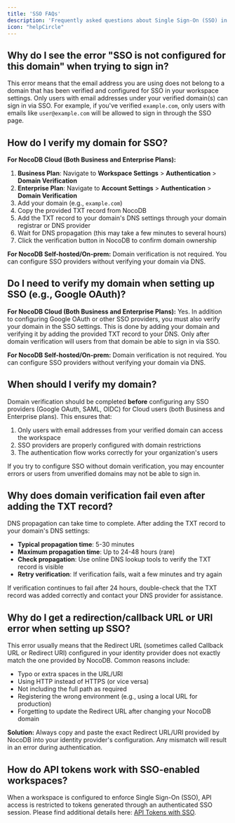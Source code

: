 ```yaml
---
title: 'SSO FAQs'
description: 'Frequently asked questions about Single Sign-On (SSO) in NocoDB.'
icon: "helpCircle"
---
```


## Why do I see the error "SSO is not configured for this domain" when trying to sign in?

This error means that the email address you are using does not belong to a domain that has been verified and configured for SSO in your workspace settings. Only users with email addresses under your verified domain(s) can sign in via SSO. For example, if you've verified `example.com`, only users with emails like `user@example.com` will be allowed to sign in through the SSO page.

## How do I verify my domain for SSO?

**For NocoDB Cloud (Both Business and Enterprise Plans):**
1. **Business Plan**: Navigate to **Workspace Settings** > **Authentication** > **Domain Verification**
2. **Enterprise Plan**: Navigate to **Account Settings** > **Authentication** > **Domain Verification**
3. Add your domain (e.g., `example.com`)
4. Copy the provided TXT record from NocoDB
5. Add the TXT record to your domain's DNS settings through your domain registrar or DNS provider
6. Wait for DNS propagation (this may take a few minutes to several hours)
7. Click the verification button in NocoDB to confirm domain ownership

**For NocoDB Self-hosted/On-prem:** Domain verification is not required. You can configure SSO providers without verifying your domain via DNS.

## Do I need to verify my domain when setting up SSO (e.g., Google OAuth)?

**For NocoDB Cloud (Both Business and Enterprise Plans):** Yes. In addition to configuring Google OAuth or other SSO providers, you must also verify your domain in the SSO settings. This is done by adding your domain and verifying it by adding the provided TXT record to your DNS. Only after domain verification will users from that domain be able to sign in via SSO.

**For NocoDB Self-hosted/On-prem:** Domain verification is not required. You can configure SSO providers without verifying your domain via DNS. 

## When should I verify my domain?

Domain verification should be completed **before** configuring any SSO providers (Google OAuth, SAML, OIDC) for Cloud users (both Business and Enterprise plans). This ensures that:

1. Only users with email addresses from your verified domain can access the workspace
2. SSO providers are properly configured with domain restrictions
3. The authentication flow works correctly for your organization's users

If you try to configure SSO without domain verification, you may encounter errors or users from unverified domains may not be able to sign in.

## Why does domain verification fail even after adding the TXT record?

DNS propagation can take time to complete. After adding the TXT record to your domain's DNS settings:

- **Typical propagation time**: 5-30 minutes
- **Maximum propagation time**: Up to 24-48 hours (rare)
- **Check propagation**: Use online DNS lookup tools to verify the TXT record is visible
- **Retry verification**: If verification fails, wait a few minutes and try again

If verification continues to fail after 24 hours, double-check that the TXT record was added correctly and contact your DNS provider for assistance.

## Why do I get a redirection/callback URL or URI error when setting up SSO?

This error usually means that the Redirect URL (sometimes called Callback URL or Redirect URI) configured in your identity provider does not exactly match the one provided by NocoDB. Common reasons include:
- Typo or extra spaces in the URL/URI
- Using HTTP instead of HTTPS (or vice versa)
- Not including the full path as required
- Registering the wrong environment (e.g., using a local URL for production)
- Forgetting to update the Redirect URL after changing your NocoDB domain

**Solution:** Always copy and paste the exact Redirect URL/URI provided by NocoDB into your identity provider's configuration. Any mismatch will result in an error during authentication. 

## How do API tokens work with SSO-enabled workspaces?

When a workspace is configured to enforce Single Sign-On (SSO), API access is restricted to tokens generated through an authenticated SSO session. Please find additional details here: [API Tokens with SSO](/docs/product-docs/account-settings/api-tokens#api-token-access-with-sso-enabled-workspaces).

